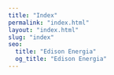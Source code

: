```yaml
---
title: "Index"
permalink: "index.html"
layout: "index.html"
slug: "index"
seo:
  title: "Edison Energia"
  og_title: "Edison Energia"
---
```

